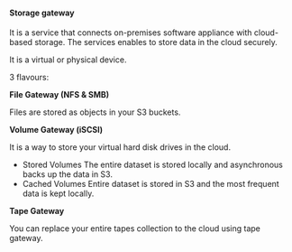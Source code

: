 #### Storage gateway

It is a service that connects on-premises software appliance with cloud-based storage. The services enables to store data in the cloud securely.

It is a virtual or physical device.

3 flavours:

**File Gateway (NFS & SMB)**

Files are stored as objects in your S3 buckets.

**Volume Gateway (iSCSI)**

It is a way to store your virtual hard disk drives in the cloud.

- Stored Volumes
  The entire dataset is stored locally and asynchronous backs up the data in S3.
- Cached Volumes
  Entire dataset is stored in S3 and the most frequent data is kept locally.

**Tape Gateway**

You can replace your entire tapes collection to the cloud using tape gateway.